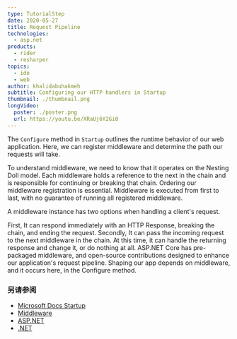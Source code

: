 ```yaml
---
type: TutorialStep
date: 2020-05-27
title: Request Pipeline
technologies:
  - asp.net
products:
  - rider
  - resharper
topics:
  - ide
  - web
author: khalidabuhakmeh
subtitle: Configuring our HTTP handlers in Startup
thumbnail: ./thumbnail.png
longVideo:
  poster: ./poster.png
  url: https://youtu.be/XRaUj6Y2Gi0
---
```


The `Configure` method in `Startup` outlines the runtime behavior of our web application. Here, we can register middleware and determine the path our requests will take.

To understand middleware, we need to know that it operates on the Nesting Doll model. Each middleware holds a reference to the next in the chain and is responsible for continuing or breaking that chain. Ordering our middleware registration is essential. Middleware is executed from first to last, with no guarantee of running all registered middleware.

A middleware instance has two options when handling a client's request.

First, It can respond immediately with an HTTP Response, breaking the chain, and ending the request. Secondly, It can pass the incoming request to the next middleware in the chain. At this time, it can handle the returning response and change it, or do nothing at all. ASP.NET Core has pre-packaged middleware, and open-source contributions designed to enhance our application's request pipeline. Shaping our app depends on middleware, and it occurs here, in the Configure method.

### 另请参阅

- [Microsoft Docs Startup](https://docs.microsoft.com/en-us/aspnet/core/fundamentals/startup?view=aspnetcore-3.1)
- [Middleware](https://docs.microsoft.com/en-us/aspnet/core/fundamentals/middleware/?view=aspnetcore-3.1)
- [ASP.NET](https://dotnet.microsoft.com/apps/aspnet)
- [.NET](https://dot.net/)